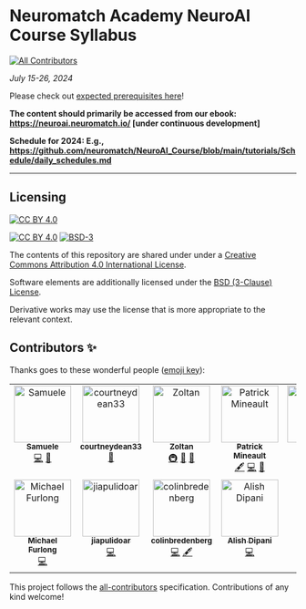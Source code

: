 # Neuromatch Academy NeuroAI Course Syllabus
<!-- ALL-CONTRIBUTORS-BADGE:START - Do not remove or modify this section -->
[![All Contributors](https://img.shields.io/badge/all_contributors-11-orange.svg?style=flat-square)](#contributors-)
<!-- ALL-CONTRIBUTORS-BADGE:END -->


*July 15-26, 2024*


Please check out [expected prerequisites here](https://github.com/NeuromatchAcademy/precourse/blob/main/prereqs/ComputationalNeuroscience.md)!

**The content should primarily be accessed from our ebook: https://neuroai.neuromatch.io/ [under continuous development]**

**Schedule for 2024: E.g., https://github.com/neuromatch/NeuroAI_Course/blob/main/tutorials/Schedule/daily_schedules.md**

---

## Licensing

[![CC BY 4.0][cc-by-image]][cc-by]

[![CC BY 4.0][cc-by-shield]][cc-by] [![BSD-3][bsd-3-shield]][bsd-3]

The contents of this repository are shared under under a [Creative Commons Attribution 4.0 International License][cc-by].

Software elements are additionally licensed under the [BSD (3-Clause) License][bsd-3].

Derivative works may use the license that is more appropriate to the relevant context.

[cc-by]: http://creativecommons.org/licenses/by/4.0/
[cc-by-image]: https://i.creativecommons.org/l/by/4.0/88x31.png
[cc-by-shield]: https://img.shields.io/badge/License-CC%20BY%204.0-lightgrey.svg

[bsd-3]: https://opensource.org/licenses/BSD-3-Clause
[bsd-3-shield]: https://img.shields.io/badge/License-BSD_3--Clause-blue.svg

## Contributors ✨

Thanks goes to these wonderful people ([emoji key](https://allcontributors.org/docs/en/emoji-key)):

<!-- ALL-CONTRIBUTORS-LIST:START - Do not remove or modify this section -->
<!-- prettier-ignore-start -->
<!-- markdownlint-disable -->
<table>
  <tbody>
    <tr>
      <td align="center" valign="top" width="14.28%"><a href="https://github.com/SamueleBolotta"><img src="https://avatars.githubusercontent.com/u/57507442?v=4?s=100" width="100px;" alt="Samuele "/><br /><sub><b>Samuele </b></sub></a><br /><a href="https://github.com/neuromatch/NeuroAI_Course/commits?author=SamueleBolotta" title="Code">💻</a> <a href="https://github.com/neuromatch/NeuroAI_Course/issues?q=author%3ASamueleBolotta" title="Bug reports">🐛</a></td>
      <td align="center" valign="top" width="14.28%"><a href="https://github.com/courtneydean33"><img src="https://avatars.githubusercontent.com/u/114959284?v=4?s=100" width="100px;" alt="courtneydean33"/><br /><sub><b>courtneydean33</b></sub></a><br /><a href="#projectManagement-courtneydean33" title="Project Management">📆</a></td>
      <td align="center" valign="top" width="14.28%"><a href="https://github.com/iamzoltan"><img src="https://avatars.githubusercontent.com/u/21369773?v=4?s=100" width="100px;" alt="Zoltan"/><br /><sub><b>Zoltan</b></sub></a><br /><a href="#infra-iamzoltan" title="Infrastructure (Hosting, Build-Tools, etc)">🚇</a> <a href="#maintenance-iamzoltan" title="Maintenance">🚧</a> <a href="https://github.com/neuromatch/NeuroAI_Course/pulls?q=is%3Apr+reviewed-by%3Aiamzoltan" title="Reviewed Pull Requests">👀</a></td>
      <td align="center" valign="top" width="14.28%"><a href="http://xcorr.dev"><img src="https://avatars.githubusercontent.com/u/3516539?v=4?s=100" width="100px;" alt="Patrick Mineault"/><br /><sub><b>Patrick Mineault</b></sub></a><br /><a href="#content-patrickmineault" title="Content">🖋</a> <a href="https://github.com/neuromatch/NeuroAI_Course/commits?author=patrickmineault" title="Code">💻</a> <a href="#design-patrickmineault" title="Design">🎨</a></td>
      <td align="center" valign="top" width="14.28%"><a href="https://github.com/glibesyck"><img src="https://avatars.githubusercontent.com/u/71762371?v=4?s=100" width="100px;" alt="glibesyck"/><br /><sub><b>glibesyck</b></sub></a><br /><a href="https://github.com/neuromatch/NeuroAI_Course/commits?author=glibesyck" title="Code">💻</a></td>
      <td align="center" valign="top" width="14.28%"><a href="http://johnmarktaylor.com"><img src="https://avatars.githubusercontent.com/u/16569815?v=4?s=100" width="100px;" alt="JohnMark Taylor"/><br /><sub><b>JohnMark Taylor</b></sub></a><br /><a href="https://github.com/neuromatch/NeuroAI_Course/commits?author=johnmarktaylor91" title="Code">💻</a></td>
      <td align="center" valign="top" width="14.28%"><a href="http://colleenjg.github.io"><img src="https://avatars.githubusercontent.com/u/26847334?v=4?s=100" width="100px;" alt="Colleen J. Gillon"/><br /><sub><b>Colleen J. Gillon</b></sub></a><br /><a href="https://github.com/neuromatch/NeuroAI_Course/commits?author=colleenjg" title="Code">💻</a> <a href="#content-colleenjg" title="Content">🖋</a></td>
    </tr>
    <tr>
      <td align="center" valign="top" width="14.28%"><a href="https://github.com/furlong-cmu"><img src="https://avatars.githubusercontent.com/u/1517692?v=4?s=100" width="100px;" alt="Michael Furlong"/><br /><sub><b>Michael Furlong</b></sub></a><br /><a href="https://github.com/neuromatch/NeuroAI_Course/commits?author=furlong-cmu" title="Code">💻</a></td>
      <td align="center" valign="top" width="14.28%"><a href="http://jiapulidoar.github.io"><img src="https://avatars.githubusercontent.com/u/13878096?v=4?s=100" width="100px;" alt="jiapulidoar"/><br /><sub><b>jiapulidoar</b></sub></a><br /><a href="https://github.com/neuromatch/NeuroAI_Course/commits?author=jiapulidoar" title="Code">💻</a></td>
      <td align="center" valign="top" width="14.28%"><a href="https://github.com/colinbredenberg"><img src="https://avatars.githubusercontent.com/u/32182114?v=4?s=100" width="100px;" alt="colinbredenberg"/><br /><sub><b>colinbredenberg</b></sub></a><br /><a href="https://github.com/neuromatch/NeuroAI_Course/commits?author=colinbredenberg" title="Code">💻</a> <a href="#content-colinbredenberg" title="Content">🖋</a></td>
      <td align="center" valign="top" width="14.28%"><a href="https://alishdipani.github.io/"><img src="https://avatars.githubusercontent.com/u/21101992?v=4?s=100" width="100px;" alt="Alish Dipani"/><br /><sub><b>Alish Dipani</b></sub></a><br /><a href="https://github.com/neuromatch/NeuroAI_Course/commits?author=alishdipani" title="Code">💻</a></td>
    </tr>
  </tbody>
</table>

<!-- markdownlint-restore -->
<!-- prettier-ignore-end -->

<!-- ALL-CONTRIBUTORS-LIST:END -->

This project follows the [all-contributors](https://github.com/all-contributors/all-contributors) specification. Contributions of any kind welcome!
